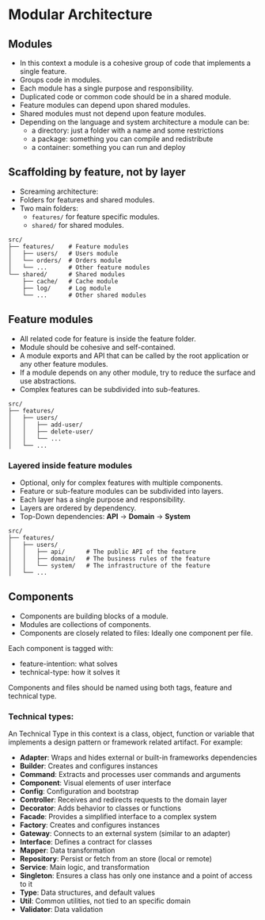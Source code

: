 # Modular Architecture


## Modules
- In this context a module is a cohesive group of code that implements a single feature.
- Groups code in modules.
- Each module has a single purpose and responsibility.
- Duplicated code or common code should be in a shared module.
- Feature modules can depend upon shared modules.
- Shared modules must not depend upon feature modules.
- Depending on the language and system architecture a module can be:
  - a directory: just a folder with a name and some restrictions
  - a package: something you can compile and redistribute
  - a container: something you can run and deploy

## Scaffolding by feature, not by layer

- Screaming architecture:
- Folders for features and shared modules.
- Two main folders:
  - `features/` for feature specific modules.
  - `shared/` for shared modules.
  
```ascii
src/
├── features/    # Feature modules
│   ├── users/   # Users module
│   └── orders/  # Orders module
│   └── ...      # Other feature modules
└── shared/      # Shared modules
    ├── cache/   # Cache module
    ├── log/     # Log module
    └── ...      # Other shared modules
```

## Feature modules
- All related code for feature is inside the feature folder.
- Module should be cohesive and self-contained.
- A module exports and API that can be called by the root application or any other feature modules.
- If a module depends on any other module, try to reduce the surface and use abstractions.
- Complex features can be subdivided into sub-features.

```ascii
src/
├── features/
│   ├── users/
│   │   ├── add-user/
│   │   ├── delete-user/
│   │   └── ...
│   └── ...
```

### Layered inside feature modules
- Optional, only for complex features with multiple components.
- Feature or sub-feature modules can be subdivided into layers.
- Each layer has a single purpose and responsibility.
- Layers are ordered by dependency. 
- Top-Down dependencies: **API** -> **Domain** -> **System**

```ascii
src/
├── features/
│   ├── users/
│   │   ├── api/      # The public API of the feature
│   │   ├── domain/   # The business rules of the feature
│   │   └── system/   # The infrastructure of the feature
│   └── ...
```

## Components
- Components are building blocks of a module.
- Modules are collections of components.
- Components are closely related to files: Ideally one component per file.

Each component is tagged with:
 - feature-intention:  what solves
 - technical-type: how it solves it
  
Components and files should be named using both tags, feature and technical type.

### Technical types:

An Technical Type in this context is a class, object, function or variable that implements a design pattern or framework related artifact. For example:

- **Adapter**: Wraps and hides external or built-in frameworks dependencies
- **Builder**: Creates and configures instances
- **Command**: Extracts and processes user commands and arguments
- **Component**: Visual elements of user interface
- **Config**: Configuration and bootstrap
- **Controller**: Receives and redirects requests to the domain layer
- **Decorator**: Adds behavior to classes or functions
- **Facade**: Provides a simplified interface to a complex system
- **Factory**: Creates and configures instances
- **Gateway**: Connects to an external system (similar to an adapter)
- **Interface**: Defines a contract for classes
- **Mapper**: Data transformation
- **Repository**: Persist or fetch from an store (local or remote)
- **Service**: Main logic, and transformation
- **Singleton**: Ensures a class has only one instance and a point of access to it
- **Type**: Data structures, and default values
- **Util**: Common utilities, not tied to an specific domain
- **Validator**: Data validation




